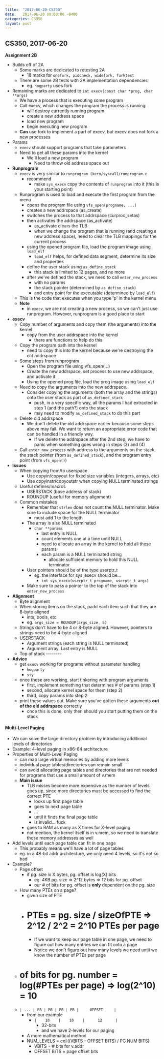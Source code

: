 ```yaml
---
title:  "2017-06-20-CS350"
date:   2017-06-20 00:00:00 -0400
categories: CS350
layout: post
---
```

## CS350, 2017-06-20

__Assignment 2B__

* Builds off of 2A
    - Some marks are dedicated to retesting 2A
        + 18 marks for `onefork, pidcheck, widefork, forktest`
    - There are some 2B tests with 2A implementation dependencies
        + eg. `hogparty` uses fork
* Remaining marks are dedicated to `int execv(const char *prog, char **args)`
    - We have a process that is executing some program
    - Call execv, which changes the program the process is running
        + will destroy currently running program
        + create a new address space
        + load new program
        + begin executing new program
    - __Can__ use fork to implement a part of execv, but execv does not fork a new processes
* Params
    - `execv` should support programs that take parameters
    - Need to get all these params into the kernel
        + We'll load a new program
            * Need to throw old address space out
* **Runprogram**
    - `execv` is very similar to `runprogram (kern/syscall/runprogram.c`
        + recommend
            * make `sys_execv` copy the contents of `runprogram` into it (this is your starting point)
    - Runprogram is used to load and execute the first program from the menu
        + opens the program file using `vfs_open(progname, ...)`
        + creates a new addrspace (as_create)
        + switches the process to that addrspace (curproc_setas)
        + then activates the addrspace (as_activate)
            * as_activate clears the TLB
            * when we change the program that is running (and creating a new address space), need to clear the TLB mappings for the current process
        + using the opened program file, load the program image using `load_elf`
            * `load_elf` helps, for defined data segment, determine its size and properties
        + define the user stack using `as_define_stack`
            * this stack is limited to 12 pages, and no more
        + after we've defined the stack, we need to call `enter_new_process`
            - with no params
            - the stack pointer (determined by `as_define_stack`)
            - and entry point for the executable (determined by `load_elf`)
    - This is the code that executes when you type 'p' in the kernel menu
    - __Note__
        + in `execv`, we are not creating a new process, so we can't just use runprogram. However, runprogram is a good place to start
* **execv**
    - Copy number of arguments and copy them (the arguments) into the kernel
        * copy from the user addrspace into the kernel
            - there are functions to help do this
    - Copy the program path into the kernel
        * need to copy this into the kernel because we're destroying the old addrspace
    - Some steps from runprogram
        + Open the program file using vfs_open(...)
        + Create the new addrspace, set process to use new addrspace, and activate it
        + Using the opened prog file, load the prog image using `load_elf`
    - Need to copy the arguments into the new addrspace.
        + Consider copying the arguments (both the array and the strings) onto the user stack as part of `as_defined_stack`
            - push, in a very specific way, all the params I had extracted in step 1 (and the path?) onto the stack
            - may need to modify `as_defined_stack` to do this part
    - Delete old addrspace
        + We don't delete the old addrspace earlier because some steps above may fail. We want to return an appropriate error code that can be handled in a friendly way.
            * If we delete the addrspace after the 2nd step, we have to panic when something goes wrong in steps (3) and (4)
    - Call `enter_new_process` with address to the arguments on the stack, the stack pointer (from `as_defined_stack`), and the program entry point (from `vfs_open()`)
* __Issues__
    - When copying from/to userspace
        + Use copyin/copyout for fixed size variables (integers, arrays, etc)
        + Use copyinstr/copyoutstr when copying NULL terminated strings
    - Useful defines/macros
        + USERSTACK (base address of stack)
        + ROUNDUP (useful for memory alignment)
    - Common mistakes
        + Remember that `strlen` does not count the NULL terminator. Make sure to include space for the NULL terminator
            * must add 1 to the length
        + The array is also NULL terminated
            * `char **params`
                - last entry is NULL
                - count elements one at a time until NULL
                - need to allocate an array in the kernel to hold all these params
                - each param is a NULL terminated string
                    + allocate sufficient memory to hold this NULL terminator
        + User pointers should be of the type userptr_t
            * eg. the interface for sys_execv should be...
                - `int sys_execv(userptr_t progname, userptr_t args)`
        + Make sure to pass a pointer to the top of the stack into `enter_new_process`
* __Alignment__
    - Byte alignment
    - When storing items on the stack, padd each item such that they are 8-byte aligned
        + ints, bools, etc
        + eg. `args_size = ROUNDUP(args_size, 8)`
    - Strings don't have to be 4 or 8-byte aligned. However, pointers to strings need to be 4-byte aligned
    - USERSTACK
        + Argument strings (each string is NULL terminated)
        + Argument array. Last entry is NULL
    - Top of stack --------
* __Advice__
    - get `execv` working for programs without parameter handling
        + `hogparty`
        + `sty`
    - once those are working, start tinkering with program arguments
        + first, implement something that determines # of params (step 1)
        + second, allocate kernel space for them (step 2)
        + third, copy params into step 2
    - print these values out. Make sure you've gotten these arguments __out of the old addrspace__ correctly
        + once this is done, only then should you start putting them on the stack



#### Multi-Level Paging

* We can solve the large directory problem by introducing additional levels of directories
* Example: 4-level paging in x86-64 architecture
* Properties of Multi-Level Paging
    - can map large virtual memories by adding more levels
    - individual page tables/directories can remain small
    - can avoid allocating page tables and directories that are not needed for programs that use a small amount of v.mem
    - __Main issue__
        + TLB misses become more expensive as the number of levels goes up, since more directories must be accessed to find the correct PTE
            * looks up first page table
            * goes to next page table
            * ...
            * until it finds the final page table
            * is invalid... fuck
        + goes to RAM as many as X times for X-level paging
        + not mention, the kernel itself is in v.mem, so we need to translate those memory addresses as well
* Add levels until each page table can fit in one page
    - This probably means we'll have a lot of page tables
    - eg. in a 48-bit addr architecture, we only need 4 levels, so it's not so bad
* Example?
    - Page offset
        + if pg. size ix X bytes, pg. offset is log(X) bits
            * eg. 4KB pg. size => 2^12 bytes => 12 bits for pg. offset
            * our # of bits for pg. offset is __only__ dependent on the pg. size
    - How many PTEs on a page?
        + given size of PTE
        + # PTEs = pg. size / sizeOfPTE => 2^12 / 2^2 = 2^10 PTEs per page
            * If we want to keep our page table in one page, we need to figure out how many entries we can fit onto a page
            * Notice we don't figure out how many levels we need until we know the number of PTEs per page
    - # of bits for pg. number = log(#PTEs per page) => log(2^10) = 10
    - `| ... | PB | PB | PB | PB |     OFFSET     |`
        + from our example
            * `|    10    |    10    |      12      |`
                - 32-bits
                - and we have 2-levels for our paging
        - A more mathematical method
        + NUM_LEVELS = ceil((VBITS - OFFSET BITS) / PG NUM BITS)
            * VBITS = # bits for v.addr
            * OFFSET BITS = page offset bits